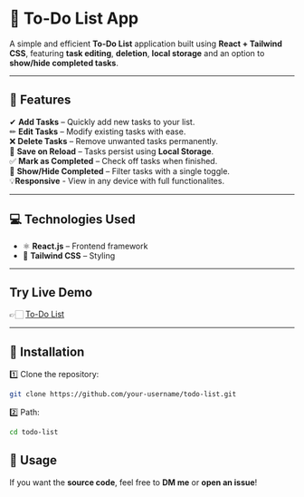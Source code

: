 # 📝 To-Do List App 

A simple and efficient **To-Do List** application built using **React + Tailwind CSS**, featuring **task editing**, **deletion**, **local storage** and an option to **show/hide completed tasks**.

---

## 🌟 Features

✔ **Add Tasks** – Quickly add new tasks to your list.  
✏ **Edit Tasks** – Modify existing tasks with ease.  
❌ **Delete Tasks** – Remove unwanted tasks permanently.  
🔄 **Save on Reload** – Tasks persist using **Local Storage**.  
✅ **Mark as Completed** – Check off tasks when finished.  
👀 **Show/Hide Completed** – Filter tasks with a single toggle.  
💡**Responsive** - View in any device with full functionalites.

---

## 💻 Technologies Used

- ⚛ **React.js** – Frontend framework  
- 🎨 **Tailwind CSS** – Styling
  
---

## Try Live Demo

👉🏻 [To-Do List](https://todo-omghare.vercel.app/)

---

## 🔧 Installation

1️⃣ Clone the repository:
```sh
git clone https://github.com/your-username/todo-list.git
```

2️⃣ Path: 
``` sh
cd todo-list
 ```

## 🚀 Usage
If you want the **source code**, feel free to **DM me** or **open an issue**!  
